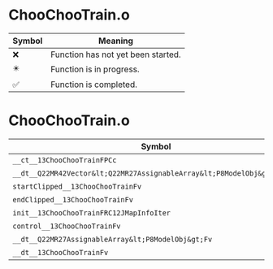 # ChooChooTrain.o
| Symbol | Meaning 
| ------------- | ------------- 
| :x: | Function has not yet been started. 
| :eight_pointed_black_star: | Function is in progress. 
| :white_check_mark: | Function is completed. 


# ChooChooTrain.o
| Symbol | Decompiled? |
| ------------- | ------------- |
| `__ct__13ChooChooTrainFPCc` | :white_check_mark: |
| `__dt__Q22MR42Vector&lt;Q22MR27AssignableArray&lt;P8ModelObj&gt;&gt;Fv` | :white_check_mark: |
| `startClipped__13ChooChooTrainFv` | :white_check_mark: |
| `endClipped__13ChooChooTrainFv` | :white_check_mark: |
| `init__13ChooChooTrainFRC12JMapInfoIter` | :white_check_mark: |
| `control__13ChooChooTrainFv` | :white_check_mark: |
| `__dt__Q22MR27AssignableArray&lt;P8ModelObj&gt;Fv` | :white_check_mark: |
| `__dt__13ChooChooTrainFv` | :white_check_mark: |
